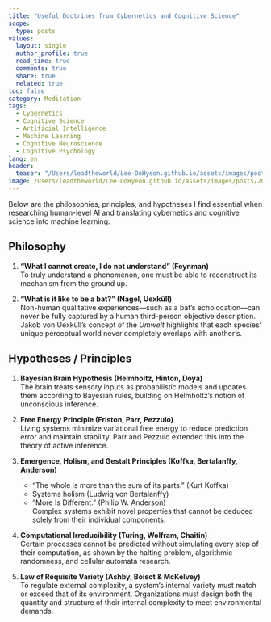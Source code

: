 ```yaml
---
title: "Useful Doctrines from Cybernetics and Cognitive Science"
scope:
  type: posts
values:
  layout: single
  author_profile: true
  read_time: true
  comments: true
  share: true
  related: true
toc: false
category: Meditation
tags:
  - Cybernetics
  - Cognitive Science
  - Artificial Intelligence
  - Machine Learning
  - Cognitive Neuroscience
  - Cognitive Psychology
lang: en
header:
  teaser: "/Users/leadtheworld/Lee-DoHyeon.github.io/assets/images/posts/2025/Q2/2024-12-10-The TENETS/0.png"
image: /Users/leadtheworld/Lee-DoHyeon.github.io/assets/images/posts/2025/Q2/2024-12-10-The TENETS/0.png
---
```


Below are the philosophies, principles, and hypotheses I find essential when researching human-level AI and translating cybernetics and cognitive science into machine learning.

## Philosophy

1. **“What I cannot create, I do not understand” (Feynman)**  
   To truly understand a phenomenon, one must be able to reconstruct its mechanism from the ground up.

2. **“What is it like to be a bat?” (Nagel, Uexküll)**  
   Non-human qualitative experiences—such as a bat’s echolocation—can never be fully captured by a human third-person objective description. Jakob von Uexküll’s concept of the _Umwelt_ highlights that each species’ unique perceptual world never completely overlaps with another’s.

## Hypotheses / Principles

1. **Bayesian Brain Hypothesis (Helmholtz, Hinton, Doya)**  
   The brain treats sensory inputs as probabilistic models and updates them according to Bayesian rules, building on Helmholtz’s notion of unconscious inference.

2. **Free Energy Principle (Friston, Parr, Pezzulo)**  
   Living systems minimize variational free energy to reduce prediction error and maintain stability. Parr and Pezzulo extended this into the theory of active inference.

3. **Emergence, Holism, and Gestalt Principles (Koffka, Bertalanffy, Anderson)**

   - “The whole is more than the sum of its parts.” (Kurt Koffka)
   - Systems holism (Ludwig von Bertalanffy)
   - “More Is Different.” (Philip W. Anderson)  
     Complex systems exhibit novel properties that cannot be deduced solely from their individual components.

4. **Computational Irreducibility (Turing, Wolfram, Chaitin)**  
   Certain processes cannot be predicted without simulating every step of their computation, as shown by the halting problem, algorithmic randomness, and cellular automata research.

5. **Law of Requisite Variety (Ashby, Boisot & McKelvey)**  
   To regulate external complexity, a system’s internal variety must match or exceed that of its environment. Organizations must design both the quantity and structure of their internal complexity to meet environmental demands.

```

```
